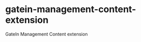 gatein-management-content-extension
===================================

GateIn Management Content extension